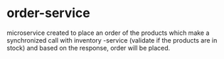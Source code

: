 # order-service
microservice created to place an order of the products which make a synchronized call with inventory -service (validate if the products are in stock) and based on the response, order will be placed.
